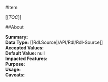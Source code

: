 #Item

[[_TOC_]]

##About

**Summary:**   
**Data Type:** [[Rdl.Source|/API/Rdl/Rdl-Source]]  
**Accepted Values:**   
**Default Value:** null  
**Impacted Features:**   
**Purpose:**   
**Usage:**   
**Caveats:**   

